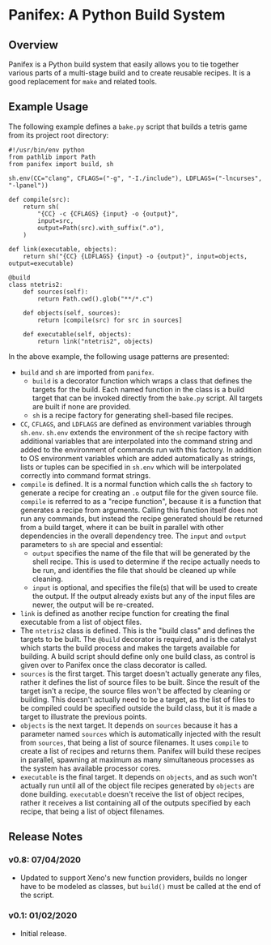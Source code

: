 # Panifex: A Python Build System
## Overview
Panifex is a Python build system that easily allows you to tie together various
parts of a multi-stage build and to create reusable recipes.  It is a good
replacement for `make` and related tools.

## Example Usage
The following example defines a `bake.py` script that builds a tetris game from
its project root directory:

```
#!/usr/bin/env python
from pathlib import Path
from panifex import build, sh

sh.env(CC="clang", CFLAGS=("-g", "-I./include"), LDFLAGS=("-lncurses", "-lpanel"))

def compile(src):
    return sh(
        "{CC} -c {CFLAGS} {input} -o {output}",
        input=src,
        output=Path(src).with_suffix(".o"),
    )

def link(executable, objects):
    return sh("{CC} {LDFLAGS} {input} -o {output}", input=objects, output=executable)

@build
class ntetris2:
    def sources(self):
        return Path.cwd().glob("**/*.c")

    def objects(self, sources):
        return [compile(src) for src in sources]

    def executable(self, objects):
        return link("ntetris2", objects)
```

In the above example, the following usage patterns are presented:

- `build` and `sh` are imported from `panifex`.
    - `build` is a decorator function which wraps a class that defines the
        targets for the build.  Each named function in the class is a build
        target that can be invoked directly from the `bake.py` script.  All
        targets are built if none are provided.
    - `sh` is a recipe factory for generating shell-based file recipes.
- `CC`, `CFLAGS`, and `LDFLAGS` are defined as environment variables through
    `sh.env`.  `sh.env` extends the environment of the `sh` recipe factory with
    additional variables that are interpolated into the command string and added
    to the environment of commands run with this factory.  In addition to OS
    environment variables which are added automatically as strings, lists or
    tuples can be specified in `sh.env` which will be interpolated correctly
    into command format strings.
- `compile` is defined.  It is a normal function which calls the `sh` factory to
    generate a recipe for creating an `.o` output file for the given source
    file.  `compile` is referred to as a "recipe function", because it is a
    function that generates a recipe from arguments.  Calling this function
    itself does not run any commands, but instead the recipe generated should be
    returned from a build target, where it can be built in parallel with other
    dependencies in the overall dependency tree.  The `input` and `output`
    parameters to `sh` are special and essential:
    - `output` specifies the name of the file that will be generated by the
        shell recipe.  This is used to determine if the recipe actually needs
        to be run, and identifies the file that should be cleaned up while
        cleaning.
    - `input` is optional, and specifies the file(s) that will be used to
        create the output.  If the output already exists but any of the input
        files are newer, the output will be re-created.
- `link` is defined as another recipe function for creating the final executable
    from a list of object files.
- The `ntetris2` class is defined.  This is the "build class" and defines the
    targets to be built.  The `@build` decorator is required, and is the
    catalyst which starts the build process and makes the targets available for
    building.  A build script should define only one build class, as control is
    given over to Panifex once the class decorator is called.
- `sources` is the first target.  This target doesn't actually generate any
    files, rather it defines the list of source files to be built.  Since the
    result of the target isn't a recipe, the source files won't be affected by
    cleaning or building.  This doesn't actually need to be a target, as the
    list of files to be compiled could be specified outside the build class, but
    it is made a target to illustrate the previous points.
- `objects` is the next target.  It depends on `sources` because it has a
    parameter named `sources` which is automatically injected with the result
    from `sources`, that being a list of source filenames.  It uses `compile` to
    create a list of recipes and returns them.  Panifex will build these recipes
    in parallel, spawning at maximum as many simultaneous processes as the
    system has available processor cores.
- `executable` is the final target.  It depends on `objects`, and as such won't
    actually run until all of the object file recipes generated by `objects` are
    done building.  `executable` doesn't receive the list of object recipes,
    rather it receives a list containing all of the outputs specified by each
    recipe, that being a list of object filenames.

## Release Notes
### v0.8: 07/04/2020 
- Updated to support Xeno's new function providers, builds no longer have to be
  modeled as classes, but `build()` must be called at the end of the script.

### v0.1: 01/02/2020
- Initial release.
